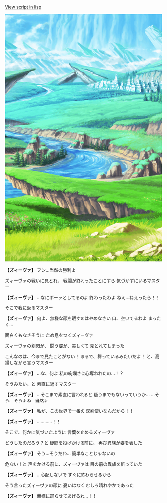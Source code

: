 [View script in lisp](../scripts/10431212.txt)

![plain.png](../images/backgrounds/plain.png)

**【ズィーヴァ】**
フン…当然の勝利よ

ズィーヴァの戦いに見とれ、
戦闘が終わったことにすら
気づかずにいるマスター

**【ズィーヴァ】**
…なにボーッとしてるのよ
終わったわよ
ねえ…ねえったら！！

そこで我に返るマスター

**【ズィーヴァ】**
何よ、無様な顔を晒すのはやめなさい
口、空いてるわよ
まったく…

面白くもなさそうに
ため息をつくズィーヴァ

ズィーヴァの剣閃が、
闘う姿が、美しくて
見とれてしまった

こんなのは、今まで見たことがない！
まるで、舞っているみたいだよ！
と、高揚しながら言うマスター

**【ズィーヴァ】**
…な、何よ
私の絢爛さに心奪われたの…！？

そうみたい、と
素直に返すマスター

**【ズィーヴァ】**
…そこまで素直に言われると
疑うまでもないっていうか…
…そう、そうよね…当然よ

**【ズィーヴァ】**
私が、この世界で一番の
双剣使いなんだから！！

**【ズィーヴァ】**
…………！！

そこで、何かに気づいたように
言葉を止めるズィーヴァ

どうしたのだろう？と
疑問を投げかける前に、
再び異族が姿を表した

**【ズィーヴァ】**
そう…そうだわ…
簡単なことじゃないの

危ない！と
声をかける前に、ズィーヴァは
目の前の異族を斬っていた

**【ズィーヴァ】**
…心配しないで
すぐに終わらせるから

そう言ったズィーヴァの顔に
憂いはなく
むしろ晴れやかであった

**【ズィーヴァ】**
無様に踊らせてあげるわ…！！